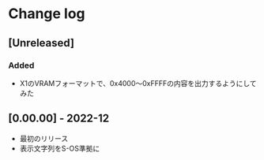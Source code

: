 # Change log

## [Unreleased]
### Added
- X1のVRAMフォーマットで、0x4000～0xFFFFの内容を出力するようにしてみた

## [0.00.00] - 2022-12
- 最初のリリース
- 表示文字列をS-OS準拠に
